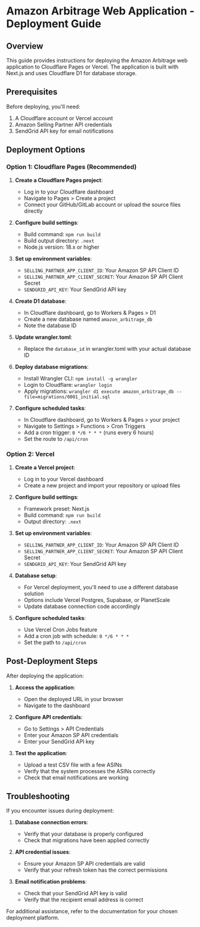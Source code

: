 # Amazon Arbitrage Web Application - Deployment Guide

## Overview

This guide provides instructions for deploying the Amazon Arbitrage web application to Cloudflare Pages or Vercel. The application is built with Next.js and uses Cloudflare D1 for database storage.

## Prerequisites

Before deploying, you'll need:

1. A Cloudflare account or Vercel account
2. Amazon Selling Partner API credentials
3. SendGrid API key for email notifications

## Deployment Options

### Option 1: Cloudflare Pages (Recommended)

1. **Create a Cloudflare Pages project**:
   - Log in to your Cloudflare dashboard
   - Navigate to Pages > Create a project
   - Connect your GitHub/GitLab account or upload the source files directly

2. **Configure build settings**:
   - Build command: `npm run build`
   - Build output directory: `.next`
   - Node.js version: 18.x or higher

3. **Set up environment variables**:
   - `SELLING_PARTNER_APP_CLIENT_ID`: Your Amazon SP API Client ID
   - `SELLING_PARTNER_APP_CLIENT_SECRET`: Your Amazon SP API Client Secret
   - `SENDGRID_API_KEY`: Your SendGrid API key

4. **Create D1 database**:
   - In Cloudflare dashboard, go to Workers & Pages > D1
   - Create a new database named `amazon_arbitrage_db`
   - Note the database ID

5. **Update wrangler.toml**:
   - Replace the `database_id` in wrangler.toml with your actual database ID

6. **Deploy database migrations**:
   - Install Wrangler CLI: `npm install -g wrangler`
   - Login to Cloudflare: `wrangler login`
   - Apply migrations: `wrangler d1 execute amazon_arbitrage_db --file=migrations/0001_initial.sql`

7. **Configure scheduled tasks**:
   - In Cloudflare dashboard, go to Workers & Pages > your project
   - Navigate to Settings > Functions > Cron Triggers
   - Add a cron trigger: `0 */6 * * *` (runs every 6 hours)
   - Set the route to `/api/cron`

### Option 2: Vercel

1. **Create a Vercel project**:
   - Log in to your Vercel dashboard
   - Create a new project and import your repository or upload files

2. **Configure build settings**:
   - Framework preset: Next.js
   - Build command: `npm run build`
   - Output directory: `.next`

3. **Set up environment variables**:
   - `SELLING_PARTNER_APP_CLIENT_ID`: Your Amazon SP API Client ID
   - `SELLING_PARTNER_APP_CLIENT_SECRET`: Your Amazon SP API Client Secret
   - `SENDGRID_API_KEY`: Your SendGrid API key

4. **Database setup**:
   - For Vercel deployment, you'll need to use a different database solution
   - Options include Vercel Postgres, Supabase, or PlanetScale
   - Update database connection code accordingly

5. **Configure scheduled tasks**:
   - Use Vercel Cron Jobs feature
   - Add a cron job with schedule: `0 */6 * * *`
   - Set the path to `/api/cron`

## Post-Deployment Steps

After deploying the application:

1. **Access the application**:
   - Open the deployed URL in your browser
   - Navigate to the dashboard

2. **Configure API credentials**:
   - Go to Settings > API Credentials
   - Enter your Amazon SP API credentials
   - Enter your SendGrid API key

3. **Test the application**:
   - Upload a test CSV file with a few ASINs
   - Verify that the system processes the ASINs correctly
   - Check that email notifications are working

## Troubleshooting

If you encounter issues during deployment:

1. **Database connection errors**:
   - Verify that your database is properly configured
   - Check that migrations have been applied correctly

2. **API credential issues**:
   - Ensure your Amazon SP API credentials are valid
   - Verify that your refresh token has the correct permissions

3. **Email notification problems**:
   - Check that your SendGrid API key is valid
   - Verify that the recipient email address is correct

For additional assistance, refer to the documentation for your chosen deployment platform.
